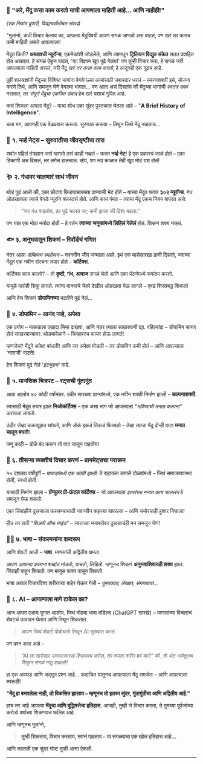 
### 🧠 "अरे, मेंदू कसा काम करतो याची आपणाला माहिती आहे... आणि नाहीही!"

*(एक निवांत दुपारी, विद्यार्थ्यांसोबत संवाद)*

"मुलांनो,
कधी विचार केलाय का, आपल्या मेंदूविषयी आपण सगळं जाणतो असं वाटतं, पण खरं तर फारच कमी माहिती असते आपल्याला!

मेंदूत किती? **अब्जावधी न्यूरॉन्स**, एकमेकांशी जोडलेले, आणि त्यामधून **ट्रिलियन विद्युत संकेत** सतत प्रवाहित होत असतात.
हे सगळं ऐकून वाटतं, 'वा! विज्ञान खूप पुढे गेलंय!'
पण तुम्ही विचार करा, हे सगळं जरी आपल्याला माहिती असलं, तरी मेंदू *खरं तर कसा काम करतो*, हे अजूनही एक गूढच आहे.

पूर्वी शास्त्रज्ञांनी मेंदूच्या विशिष्ट भागांना वेगवेगळ्या कामांसाठी जबाबदार धरलं – स्मरणशक्ती इथे, योजना करणे तिथे, आणि समजून घेणे वेगळ्या भागात...
पण आता असं दिसतंय की मेंदूच्या भागांची *स्वतंत्र कामं* नसतात, तर *संपूर्ण मेंदूचा एकत्रित संवाद* हेच खरं यशाचं गुपित आहे.

कसं शिकला आपला मेंदू? – याचा शोध एका सुंदर पुस्तकात घेतला आहे – "**A Brief History of Intelligence**".

चला मग, आपणही एक वेळप्रवास करूया. सुरुवात करूया – तिथून जिथे मेंदू नव्हताच…

### 🐙 १. **नर्व्ह नेट्स – सुरुवातीचा जीवसृष्टीचा तारा**

सर्वात पहिलं तंत्रज्ञान जसं म्हणतो तसं काही नव्हतं – फक्त **नर्व्ह नेट**!
हे एक प्रकारचं जाळं होतं – एका ठिकाणी अन्न दिसलं, तर लगेच हालचाल.
सोपं, पण त्या काळात तेही खूप मोठं यश होतं!


### 🪱 २. **गंधावर चालणारं साधं जीवन**

थोडं पुढं आलो की, एका छोट्या किड्यासारख्या प्राण्याची भेट होते – याच्या मेंदूत फक्त **३०२ न्यूरॉन्स**.
गंध ओळखायला त्याचे वेगळे न्यूरॉन क्लस्टर्स होते. आणि काय गंमत – त्याचा मेंदू एकच नियम वापरत असे:

> "जर गंध वाढतोय, तर पुढे चालत जा; कमी झाला की दिशा बदला."

पण यात एक मोठा मर्यादा होती – हे वर्तन **त्याच्या जनुकांमध्ये लिहिलं गेलेलं** होतं. शिकणं शक्य नव्हतं.

### 🐟 ३. **अनुभवातून शिकणं – रिवॉर्डचं गणित**

नंतर आला *कॅम्ब्रियन स्प्लोजन* – नवनवीन जीव जन्माला आले.
इथं एक मासेसारखा प्राणी दिसतो, ज्याच्या मेंदूत एक नवीन संरचना तयार होते – **कॉर्टेक्स**.

कॉर्टेक्स काय करतो? – तो **दृष्टी, गंध, आवाज** सगळं घेतो आणि एका पॅटर्नमध्ये रूपांतर करतो.

यामुळे मासेही शिकू लागले. त्यांना मानवाचे चेहरे देखील ओळखता येऊ लागले – एवढं शिस्तबद्ध शिकलं!

आणि हेच शिकणं **डोपामिनच्या** मदतीने पुढं नेलं…

### 🐒 ४. **डोपामिन – आनंद नव्हे, अपेक्षा**

एक प्रयोग – माकडाला एखादा चिन्ह दाखवा, आणि नंतर त्याला साखरपाणी द्या.
पहिल्यांदा – डोपामिन फायर होतं साखरपाण्यावर.
थोड्यावेळाने – चिन्हावरच फायर होऊ लागतं!

म्हणजेच? मेंदूने अपेक्षा बांधली! आणि जर अपेक्षा मोडली – तर डोपामिन कमी होतं – आणि आपल्याला ‘नाराजी’ वाटते!

हेच शिकणं पुढं नेलं *'इंट्यूशन'* कडे.

### 🐀 ५. **मानसिक चित्रपट – रट्सची गुंतागुंत**

आता आलोय ४० कोटी वर्षांनंतर. उंदीर सारख्या प्राण्यांमध्ये, एक नवीन शक्ती निर्माण झाली – **कल्पनाशक्ती**.

त्यासाठी मेंदूत तयार झालं **निओकॉर्टेक्स** – एक असा भाग जो आपल्याला *"भविष्याची मनात कल्पना"* करायला लावतो.

उंदीर जेव्हा चक्रव्यूहात थांबतो, आणि डोकं इकडं तिकडं फिरवतो – तेव्हा त्याचा मेंदू दोन्ही वाटा **मनात चालून बघतो**!

जणू काही – डोळे बंद करून तो वाट चालून पाहतोय!

### 🦍 ६. **तीसऱ्या व्यक्तीचं विचार करणं – प्रायमेट्सचा पराक्रम**

१५ दशलक्ष वर्षांपूर्वी – *माकडांमध्ये एक क्रांती झाली*.
ते राहायला लागले टोळ्यांमध्ये – जिथं समाजव्यवस्था होती, स्पर्धा होती.

यासाठी निर्माण झाला – **ग्रॅन्युलर प्री-फ्रंटल कॉर्टेक्स** – जो आपल्याला *इतरांच्या मनात काय चाललंय* हे समजून घेऊ शकतो.

एका चिंपांझीने दुसऱ्याला फसवण्यासाठी नवनवीन क्लृप्त्या वापरल्या – आणि समोरचाही हुशार निघाला!

हीच तर खरी *"थिअरी ऑफ माइंड"* – स्वतःच्या मनाबरोबर दुसऱ्याचंही मन समजून घेणं!

### 🧑‍🏫 ७. **भाषा – संकल्पनांना शब्दरूप**

आणि शेवटी आली – **भाषा**. माणसांची अद्वितीय क्षमता.

आपण *आपल्या कल्पना* शब्दांत मांडतो, वाचतो, लिहितो.
म्हणूनच शिकणं **अनुभवाशिवायही शक्य** झालं.
चिंपांझी पाहून शिकतो. पण माणूस फक्त वाचून शिकतो.

भाषा आपलं विचारविश्व शरीराच्या बाहेर घेऊन गेली – *पुस्तकात, लेखात, संगणकात...*

### 🤖 ८. **AI – आपल्याला मागे टाकेल का?**

आज आपण एआय युगात आलोय.
जिथं मोठ्या भाषा मॉडेल्स (ChatGPT सारखे) – माणसांच्या विचारांचं शेवटचं उत्पादन घेतात आणि तिथून शिकतात.

> आपण जिथं शेवटी पोहोचलो तिथून AI सुरुवात करतं.

पण प्रश्न असा आहे –

> “AI ला खरोखर *माणसासारखं शिकायचं* असेल, तर त्याला शरीर हवं का?”
> की, तो *थेट भाषेतूनच शिकून सगळं गाठू शकतो*?

हा एक अवघड आणि अद्भुत प्रश्न आहे…
कदाचित यातूनच आपल्याला मेंदू समजेल – आणि आपल्याला स्वतःही!


**"मेंदू हा बनवलेला नाही, तो विकसित झालाय – म्हणूनच तो इतका सुंदर, गुंतागुंतीचा आणि अद्वितीय आहे."**


हाच तर आहे आपल्या **मेंदूचा आणि बुद्धिमत्तेचा इतिहास**.
आजही, तुम्ही जे विचार करता, ते तुमच्या पूर्वजांच्या करोडो वर्षांच्या शिकण्याचं फलित आहे.

आणि म्हणूनच मुलांनो,

> **तुम्ही शिकताय, विचार करताय, स्वप्नं पाहताय – या सगळ्याचा एक खोल इतिहास आहे…**

आणि त्यातली एक सुंदर गोष्ट तुम्ही आत्ता ऐकली.


***